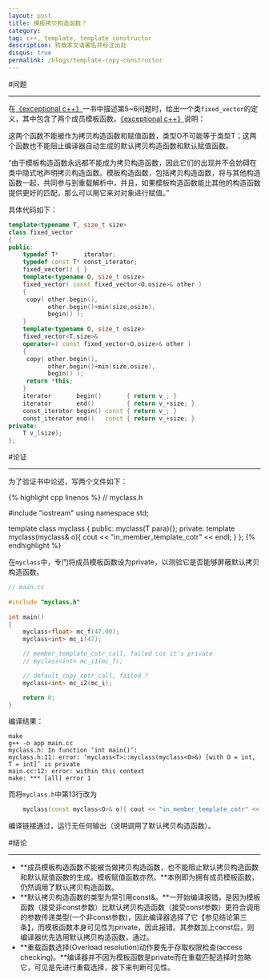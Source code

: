 ```yaml
---
layout: post
title: 模板拷贝构造函数？
category:
tag: c++, template, template constructor
description: 转载本文请署名并标注出处
disqus: true
permalink: /blogs/template-copy-constructor
---
```


#问题

---

在[《exceptional c++》](http://www.amazon.cn/Exceptional-C-%E4%B8%AD%E6%96%87%E7%89%88-Herb-Sutter/dp/B0011BWWCG)一书中描述第5~6问题时，给出一个类`fixed_vector`的定义，其中包含了两个成员模板函数。[《exceptional c++》](http://www.amazon.cn/Exceptional-C-%E4%B8%AD%E6%96%87%E7%89%88-Herb-Sutter/dp/B0011BWWCG)说明：
	
这两个函数不能被作为拷贝构造函数和赋值函数，类型O不可能等于类型T；这两个函数也不能阻止编译器自动生成的默认拷贝构造函数和默认赋值函数。

“由于模板构造函数永远都不能成为拷贝构造函数，因此它们的出现并不会妨碍在类中隐式地声明拷贝构造函数。模板构造函数，包括拷贝构造函数，将与其他构造函数一起，共同参与到重载解析中，并且，如果模板构造函数能比其他的构造函数提供更好的匹配，那么可以用它来对对象进行赋值。”	

具体代码如下：

```cpp
template<typename T, size_t size>
class fixed_vector
{
public:
	typedef T*       iterator;
	typedef const T* const_iterator;
	fixed_vector() { }
	template<typename O, size_t osize>
	fixed_vector( const fixed_vector<O,osize>& other )
	{
	 copy( other.begin(),
		   other.begin()+min(size,osize),
		   begin() );
	}
	template<typename O, size_t osize>
	fixed_vector<T,size>&
	operator=( const fixed_vector<O,osize>& other )
	{
	 copy( other.begin(),
		   other.begin()+min(size,osize),
		   begin() );
	 return *this;
	}
	iterator       begin()       { return v_; }
	iterator       end()         { return v_+size; }
	const_iterator begin() const { return v_; }
	const_iterator end()   const { return v_+size; }
private:
	T v_[size];
};
```

#论证

---

为了验证书中论述，写两个文件如下：

{% highlight cpp linenos %}
// myclass.h

#include "iostream"
using namespace std;
 
template<typename T>
class myclass
{
public:
	myclass(T para){};
private:
	template<typename O>
	myclass(myclass<O>& o){ cout << "in_member_template_cotr" << endl; }
};
{% endhighlight %}

在`myclass`中，专门将成员模板函数设为private，以测验它是否能够屏蔽默认拷贝构造函数。

```cpp
// main.cc
 
#include "myclass.h"
  
int main()
{ 
	myclass<float> mc_f(47.00);
	myclass<int> mc_i(47);

	// member_template_cotr_call, failed coz it's private
	// myclass<int> mc_i1(mc_f);

	// default_copy_cotr_call, failed ?
	myclass<int> mc_i2(mc_i);

	return 0;
}
```

编译结果：

	make
	g++ -o app main.cc
	myclass.h: In function ‘int main()’:
	myclass.h:11: error: ‘myclass<T>::myclass(myclass<O>&) [with O = int, T = int]’ is private
	main.cc:12: error: within this context
	make: *** [all] error 1

而将`myclass.h`中第13行改为

```cpp
	myclass(const myclass<O>& o){ cout << "in_member_template_cotr" << endl; }
```

编译链接通过，运行无任何输出（说明调用了默认拷贝构造函数）。

#结论

---

- **成员模板构造函数不能被当做拷贝构造函数，也不能阻止默认拷贝构造函数和默认赋值函数的生成。模板赋值函数亦然。**本例即为拥有成员模板函数，仍然调用了默认拷贝构造函数。
- **默认拷贝构造函数的类型为常引用const&。**一开始编译报错，是因为模板函数（接受非const参数）比默认拷贝构造函数（接受const参数）更符合调用的参数传递类型(一个非const参数)，因此编译器选择了它【参见结论第三条】，而模板函数本身可见性为private，因此报错。其参数加上const后，则编译器优先选用默认拷贝构造函数，通过。
- **重载函数选择(Overload resolution)动作要先于存取权限检查(access checking)。**编译器并不因为模板函数是private而在重载匹配选择时忽略它，可见是先进行重载选择，接下来判断可见性。
